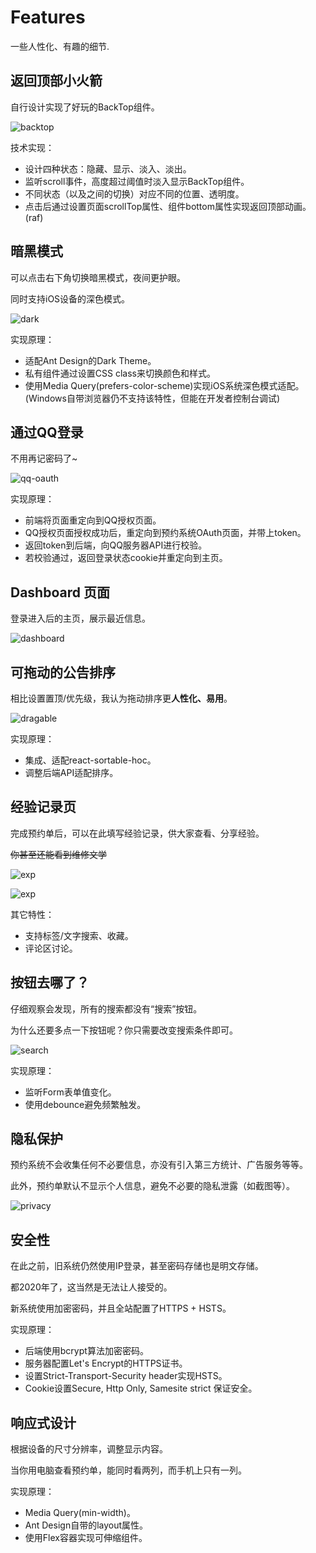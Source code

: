 # Features
一些人性化、有趣的细节.

## 返回顶部小火箭
自行设计实现了好玩的BackTop组件。

![backtop](assets/backtop.gif)

技术实现：
- 设计四种状态：隐藏、显示、淡入、淡出。
- 监听scroll事件，高度超过阈值时淡入显示BackTop组件。
- 不同状态（以及之间的切换）对应不同的位置、透明度。
- 点击后通过设置页面scrollTop属性、组件bottom属性实现返回顶部动画。(raf)

## 暗黑模式
可以点击右下角切换暗黑模式，夜间更护眼。

同时支持iOS设备的深色模式。

![dark](assets/dark.gif)

实现原理：
- 适配Ant Design的Dark Theme。
- 私有组件通过设置CSS class来切换颜色和样式。
- 使用Media Query(prefers-color-scheme)实现iOS系统深色模式适配。(Windows自带浏览器仍不支持该特性，但能在开发者控制台调试)

## 通过QQ登录

不用再记密码了~

![qq-oauth](assets/qq-oauth.jpeg)

实现原理：
- 前端将页面重定向到QQ授权页面。
- QQ授权页面授权成功后，重定向到预约系统OAuth页面，并带上token。
- 返回token到后端，向QQ服务器API进行校验。
- 若校验通过，返回登录状态cookie并重定向到主页。

## Dashboard 页面
登录进入后的主页，展示最近信息。

![dashboard](assets/dashboard.png)

## 可拖动的公告排序
相比设置置顶/优先级，我认为拖动排序更**人性化、易用**。

![dragable](assets/dragable.gif)

实现原理：
- 集成、适配react-sortable-hoc。
- 调整后端API适配排序。

## 经验记录页

完成预约单后，可以在此填写经验记录，供大家查看、分享经验。

~~你甚至还能看到维修文学~~

![exp](assets/exp-page.png)

![exp](assets/exp-fun.png)

其它特性：
- 支持标签/文字搜索、收藏。
- 评论区讨论。

## 按钮去哪了？

仔细观察会发现，所有的搜索都没有“搜索”按钮。

为什么还要多点一下按钮呢？你只需要改变搜索条件即可。

![search](assets/order-search.png)

实现原理：
- 监听Form表单值变化。
- 使用debounce避免频繁触发。

## 隐私保护

预约系统不会收集任何不必要信息，亦没有引入第三方统计、广告服务等等。

此外，预约单默认不显示个人信息，避免不必要的隐私泄露（如截图等）。

![privacy](assets/order-card.png)

## 安全性

在此之前，旧系统仍然使用IP登录，甚至密码存储也是明文存储。

都2020年了，这当然是无法让人接受的。

新系统使用加密密码，并且全站配置了HTTPS + HSTS。

实现原理：
- 后端使用bcrypt算法加密密码。
- 服务器配置Let's Encrypt的HTTPS证书。
- 设置Strict-Transport-Security header实现HSTS。
- Cookie设置Secure, Http Only, Samesite strict 保证安全。

## 响应式设计

根据设备的尺寸分辨率，调整显示内容。

当你用电脑查看预约单，能同时看两列，而手机上只有一列。

实现原理：
- Media Query(min-width)。
- Ant Design自带的layout属性。
- 使用Flex容器实现可伸缩组件。